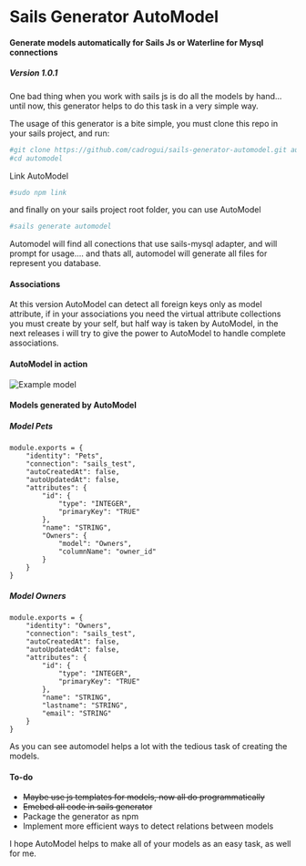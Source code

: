 # Sails Generator AutoModel
#### Generate models automatically for Sails Js or Waterline for Mysql connections

##### Version 1.0.1

One bad thing when you work with sails js is do all the models by hand... until now, this generator helps to do this task in a very simple way.


The usage of this generator is a bite simple, you must clone this repo in your sails project, and run:

```sh
#git clone https://github.com/cadrogui/sails-generator-automodel.git automodel
#cd automodel
```

Link AutoModel
```sh
#sudo npm link
```

and finally on your sails project root folder, you can use AutoModel

```sh
#sails generate automodel
```

Automodel will find all conections that use sails-mysql adapter, and will prompt for usage.... and thats all, automodel will generate all files for represent you database.

#### Associations
At this version AutoModel can detect all foreign keys only as model attribute, if in your associations you need the virtual attribute collections you must create by your self, but half way is taken by AutoModel, in the next releases i will try to give the power to AutoModel to handle complete associations.

#### AutoModel in action

![Example model](http://www.legalintelligence.cl/sails_test.png?raw=true "Example Model")

#### Models generated by AutoModel
##### Model Pets

```
module.exports = {
    "identity": "Pets",
    "connection": "sails_test",
    "autoCreatedAt": false,
    "autoUpdatedAt": false,
    "attributes": {
        "id": {
            "type": "INTEGER",
            "primaryKey": "TRUE"
        },
        "name": "STRING",
        "Owners": {
            "model": "Owners",
            "columnName": "owner_id"
        }
    }
}
```

##### Model Owners

```
module.exports = {
    "identity": "Owners",
    "connection": "sails_test",
    "autoCreatedAt": false,
    "autoUpdatedAt": false,
    "attributes": {
        "id": {
            "type": "INTEGER",
            "primaryKey": "TRUE"
        },
        "name": "STRING",
        "lastname": "STRING",
        "email": "STRING"
    }
}
```

As you can see automodel helps a lot with the tedious task of creating the models.

#### To-do
- ~~Maybe use js templates for models, now all do programmatically~~
- ~~Emebed all code in sails generator~~
- Package the generator as npm
- Implement more efficient ways to detect relations between models

I hope AutoModel helps to make all of your models as an easy task, as well for me.
